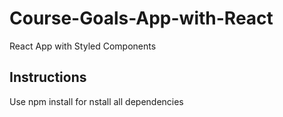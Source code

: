 # Course-Goals-App-with-React
 React App with Styled Components
 
## Instructions

Use npm install for nstall all dependencies
